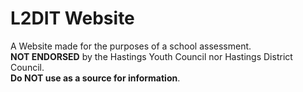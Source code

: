 # L2DIT Website
A Website made for the purposes of a school assessment. <br>
**NOT ENDORSED** by the Hastings Youth Council nor Hastings District Council. <br>
**Do NOT use as a source for information**.
